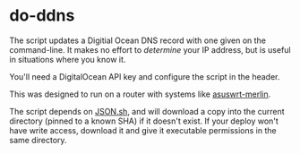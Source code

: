 # do-ddns

The script updates a Digitial Ocean DNS record with one given on the
command-line.  It makes no effort to *determine* your IP address, but is
useful in situations where you know it.

You'll need a DigitalOcean API key and configure the script in the header.

This was designed to run on a router with systems like [asuswrt-merlin](https://github.com/RMerl/asuswrt-merlin).

The script depends on [JSON.sh](https://github.com/dominictarr/JSON.sh), and
will download a copy into the current directory (pinned to a known SHA) if it
doesn't exist.  If your deploy won't have write access, download it and give it
executable permissions in the same directory.
